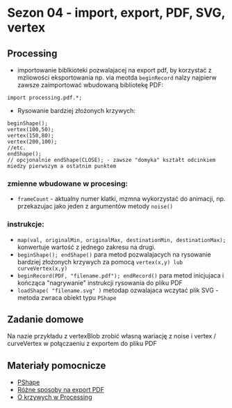 # Sezon 04 - import, export, PDF, SVG, vertex

## Processing

- importowanie biblkioteki pozwalajacej na export pdf, by korzystać z mzliowości eksportowania np. via meotda `beginRecord` nalzy najpierw zawsze zaimportować wbudowaną bibliotekę PDF:

```Processing
import processing.pdf.*;
```

- Rysowanie bardziej złożonych krzywych:

```Processing
beginShape();
vertex(100,50);
vertex(150,80);
vertex(200,100);
//etc.
endShape();
// opcjonalnie endShape(CLOSE); - zawsze "domyka" kształt odcinkiem miedzy pierwszym a ostatnim punktem
```



### zmienne wbudowane w procesing:

 - `frameCount` - aktualny numer klatki, mzmna wykorzystać do animacji, np. przekazujac jako jeden z argumentów metody `noise()`
 

### instrukcje: 

- `map(val, originalMin, originalMax, destinationMin, destinationMax);` konwertuje wartość z jednego zakresu na drugi. 
- `beginShape(); endShape()` para metod pozwalajacych na rysowanie bardziej złożonych krzywych za pomocą `vertex(x,y) lub curveVertex(x,y)`
- `beginRecord(PDF, "filename.pdf"); endRecord()` para metod inicjujaca i kończąca "nagrywanie" instrukcji rysowania do pliku PDF
- `loadShape( "filename.svg" )` metodap ozwalajaca wczytać plik SVG - metoda zwraca obiekt typu `PShape`


## Zadanie domowe

Na nazie przykładu z vertexBlob zrobić własną wariację z noise i vertex / curveVertex w połączaeniu z exportem do pliku PDF

## Materiały pomocnicze

- [PShape](https://processing.org/reference/PShape.html)
- [Różne sposoby na export PDF](https://processing.org/reference/libraries/pdf/index.html)
- [O krzywych w Processing](https://processing.org/tutorials/curves)




